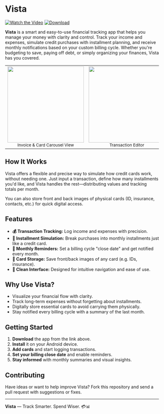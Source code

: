 # Vista

[![Watch the Video](https://img.shields.io/badge/Watch%20Video-YouTube-red)](https://www.youtube.com/watch?v=vHubT-T1Bo4)
[![Download](https://img.shields.io/badge/Download-Now-blue)](https://bit.ly/3YpNi1y)

**Vista** is a smart and easy-to-use financial tracking app that helps you manage your money with clarity and control. Track your income and expenses, simulate credit purchases with installment planning, and receive monthly notifications based on your custom billing cycle. Whether you're budgeting to save, paying off debt, or simply organizing your finances, Vista has you covered.

<div align="center">
<table>
  <tr>
    <td align="center">
      <img src="https://github.com/user-attachments/assets/32bc44b3-24bf-4323-8f91-b1195add4241" width="250"><br>
      <sub>Invoice & Card Carousel View</sub>
    </td>
    <td align="center">
      <img src="https://github.com/user-attachments/assets/7a69cb01-a3b8-48a7-a519-d0ba03d9397b" width="250"><br>
      <sub>Transaction Editor</sub>
    </td>
    <td align="center">
      <img src="https://github.com/user-attachments/assets/4de9e96e-5888-4f3b-8a1f-eee4fe955edc" width="250"><br>
      <sub>Monthly Transactions</sub>
    </td>
  </tr>
</table>
</div>

## How It Works

Vista offers a flexible and precise way to simulate how credit cards work, without needing one. Just input a transaction, define how many installments you'd like, and Vista handles the rest—distributing values and tracking totals per month.

You can also store front and back images of physical cards (ID, insurance, contacts, etc.) for quick digital access.

## Features

- **💰 Transaction Tracking:** Log income and expenses with precision.
- **📆 Installment Simulation:** Break purchases into monthly installments just like a credit card.
- **🔔 Monthly Reminders:** Set a billing cycle "close date" and get notified every month.
- **🪪 Card Storage:** Save front/back images of any card (e.g. IDs, insurance).
- **🧭 Clean Interface:** Designed for intuitive navigation and ease of use.

## Why Use Vista?

- Visualize your financial flow with clarity.
- Track long-term expenses without forgetting about installments.
- Digitally store essential cards to avoid carrying them physically.
- Stay notified every billing cycle with a summary of the last month.

## Getting Started

1. **Download** the app from the link above.
2. **Install** it on your Android device.
3. **Add cards** and start logging transactions.
4. **Set your billing close date** and enable reminders.
5. **Stay informed** with monthly summaries and visual insights.

## Contributing

Have ideas or want to help improve Vista? Fork this repository and send a pull request with suggestions or fixes.

---

**Vista** — Track Smarter. Spend Wiser. 💳📊
